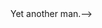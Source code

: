<!---->
<!---->
<!--> Yet another man.-->
<!---->
<!---->
<!--Hi, I am *@huxpro* (Huang, Xuan), a software engineer & a designer. I am currently working on [Reason](https://reasonml.github.io/) and [Messenger.com](http://messenger.com/) at [Facebook](https://www.facebook.com/). I previously worked as Web Front-End Engineer at [Alibaba Trip](https://www.alitrip.com/); Web Front-End Infrastructure Team Lead at [Wepiao.com](https://www.crunchbase.com/organization/wepiao#/entity); And [Invited Consultant on PWA]((https://medium.com/elemefe/upgrading-ele-me-to-progressive-web-app-2a446832e509)) at [Ele.me](https://github.com/elemefe/).-->
<!---->
<!--I studied Digital Media Art and graduated from [Communication University of China](https://en.wikipedia.org/wiki/Communication_University_of_China) by 2016, and am studying Computer Science at [Rochester Institute of Technology](https://en.wikipedia.org/wiki/Rochester_Institute_of_Technology) from 2017.-->
<!---->
<!---->
<!--##### Talks-->
<!---->
<!--- [Upgrading to Progressive Web Apps][9] · [JSConf China Shanghai 2017](http://2017.jsconf.cn/)-->
<!--- Building Progressive Web Apps · [CSDI Guangzhou 2017](http://www.csdisummit.com/)-->
<!--- The State of Progressive Web App · GDG IO Redux Beijing 2017-->
<!--- PWA Rehashing · Baidu HQ Beijing 2017-->
<!--- [Service Worker 101][5] · GDG DevFest Beijing 2016-->
<!--- [Progressive Web Apps][4] · QCon Shanghai 2016-->
<!--- Progressive Web App in my POV · GDG IO Redux Beijing 2016-->
<!--- [CSS Still Sucks 2015][2] · 2015-->
<!--- [JavaScript Modularization Journey][1] · 2015-->
<!---->
<!---->
<!---->
<!--[1]: //huangxuan.me/2015/07/09/js-module-7day/-->
<!--[2]: //huangxuan.me/2015/12/28/css-sucks-2015/-->
<!--[3]: //huangxuan.me/2016/06/05/pwa-in-my-pov/-->
<!--[4]: //huangxuan.me/2016/10/20/pwa-qcon2016/-->
<!--[5]: //huangxuan.me/2016/11/20/sw-101-gdgdf/-->
<!--[6]: https://yanshuo.io/assets/player/?deck=58ac8598b123db0067292f92 "PWA Rehashing"-->
<!--[7]: https://yanshuo.io/assets/player/?deck=593ad6fbfe88c2006a0a0d6d "The State of PWA"-->
<!--[8]: https://yanshuo.io/assets/player/?deck=594d673d570c357d0698a950 "Building PWA"-->
<!--[9]: //huangxuan.me/jsconfcn2017/-->


